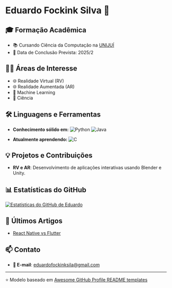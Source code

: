 # Eduardo Fockink Silva 👋

## 🎓 Formação Acadêmica

- 📚 Cursando Ciência da Computação na [UNIJUÍ](https://www.unijui.edu.br/)
- 🎯 Data de Conclusão Prevista: 2025/2

## 👨‍💻 Áreas de Interesse

- 🌐 Realidade Virtual (RV)
- 🌐 Realidade Aumentada (AR)
- 🤖 Machine Learning
- 🧪 Ciência

## 🛠️ Linguagens e Ferramentas

- **Conhecimento sólido em:**
  ![Python](https://img.shields.io/badge/-Python-3776AB?style=flat&logo=Python&logoColor=white) 
  ![Java](https://img.shields.io/badge/-Java-007396?style=flat&logo=Java&logoColor=white)

- **Atualmente aprendendo:**
  ![C](https://img.shields.io/badge/-C-A8B9CC?style=flat&logo=C&logoColor=white)

## 💡 Projetos e Contribuições

- **RV e AR**: Desenvolvimento de aplicações interativas usando Blender e Unity.
  
## 📊 Estatísticas do GitHub

[![Estatísticas do GitHub de Eduardo](https://github-readme-stats.vercel.app/api?username=EduardoFockinkSilva&show_icons=true&count_private=true&hide=stars&theme=radical)](https://github.com/seu_username)

## 📝 Últimos Artigos

<!-- BLOG-POST-LIST:START -->
- [React Native vs Flutter](#)
<!-- BLOG-POST-LIST:END -->

## 📫 Contato

- **📧 E-mail**: [eduardofockinksila@gmail.com](mailto:eduardofockinksila@gmail.com)

---
⭐️ Modelo baseado em [Awesome GitHub Profile README templates](https://github.com/kautukkundan/Awesome-Profile-README-templates)
